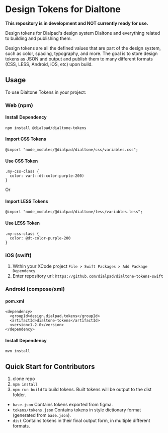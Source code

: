 # Design Tokens for Dialtone

**This repository is in development and NOT currently ready for use.**

Design tokens for Dialpad's design system Dialtone and everything related to building and publishing them.

Design tokens are all the defined values that are part of the design system, such as color, spacing, typography, and more. The goal is to store design tokens as JSON and output and publish them to many different formats (CSS, LESS, Android, iOS, etc) upon build.

## Usage

To use Dialtone Tokens in your project:

### Web (npm)

#### Install Dependency
```
npm install @dialpad/dialtone-tokens
```

#### Import CSS Tokens

```
@import "node_modules/@dialpad/dialtone/css/variables.css";
```

#### Use CSS Token

```
.my-css-class {
  color: var(--dt-color-purple-200)
}
```

Or

#### Import LESS Tokens

```
@import "node_modules/@dialpad/dialtone/less/variables.less";
```

#### Use LESS Token

```
.my-css-class {
  color: @dt-color-purple-200
}
```

### iOS (swift)

1. Within your XCode project `File > Swift Packages > Add Package Dependency`
2. Enter repository url: `https://github.com/dialpad/dialtone-tokens-swift`


### Android (compose/xml)

#### pom.xml
```
<dependency>
  <groupId>design.dialpad.tokens</groupId>
  <artifactId>dialtone-tokens</artifactId>
  <version>1.2.0</version>
</dependency>
```

#### Install Dependency

```
mvn install
```

<!-- #### Import Compose Tokens

```
import design.dialpad.DialtoneTokens;
```

#### Use Compose Token

```
DialtoneTokens.dtColorPurple200
``` -->



## Quick Start for Contributors

1. clone repo
2. `npm install`
3. `npm run build` to build tokens. Built tokens will be output to the dist folder.

- `base.json` Contains tokens exported from figma.
- `tokens/tokens.json` Contains tokens in style dictionary format (generated from `base.json`).
- `dist` Contains tokens in their final output form, in multiple different formats.
